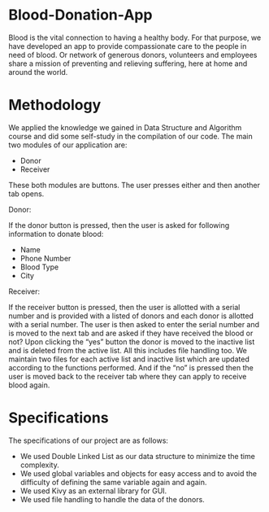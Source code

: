 # Blood-Donation-App
Blood is the vital connection to having a healthy body. For that purpose, we have developed an app to provide compassionate care to the people in need of blood. Or network of generous donors, volunteers and employees share a mission of preventing and relieving suffering, here at home and around the world.

# Methodology
We applied the knowledge we gained in Data Structure and Algorithm course and did some self-study in the compilation of our code. The main two modules of our application are:

- Donor 
- Receiver

These both modules are buttons. The user presses either and then another tab opens. 

Donor:

If the donor button is pressed, then the user is asked for following information to 
donate blood:
- Name
- Phone Number
- Blood Type
- City

Receiver:
 
If the receiver button is pressed, then the user is allotted with a serial number and is provided with a listed of donors and each donor is allotted with a serial number. The user is then asked to enter the serial number and is moved to the next tab and are asked if they have received the blood or not? Upon clicking the “yes” button the donor is moved to the inactive list and is deleted from the active list. All this includes file handling too. We maintain two files for each active list and inactive list which are updated according to the functions performed. And if the “no” is pressed then the user is moved back to the receiver tab where they can apply to receive blood again. 

# Specifications
The specifications of our project are as follows:
- We used Double Linked List as our data structure to minimize the time complexity.
- We used global variables and objects for easy access and to avoid the difficulty of defining the same variable again and again.
- We used Kivy as an external library for GUI.
- We used file handling to handle the data of the donors.
